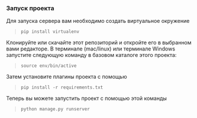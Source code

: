 ### Запуск проекта
Для запуска сервера вам необходимо создать виртуальное окружение
> `pip install virtualenv`



Клонируйте или скачайте этот репозиторий и откройте его в выбранном вами редакторе. В терминале (mac/linux) или терминале Windows запустите следующую команду в базовом каталоге этого проекта:

> `source env/bin/active`

Затем установите плагины проекта с помощью
> `pip install -r requirements.txt`

Теперь вы можете запустить проект с помощью этой команды
> `python manage.py runserver`

